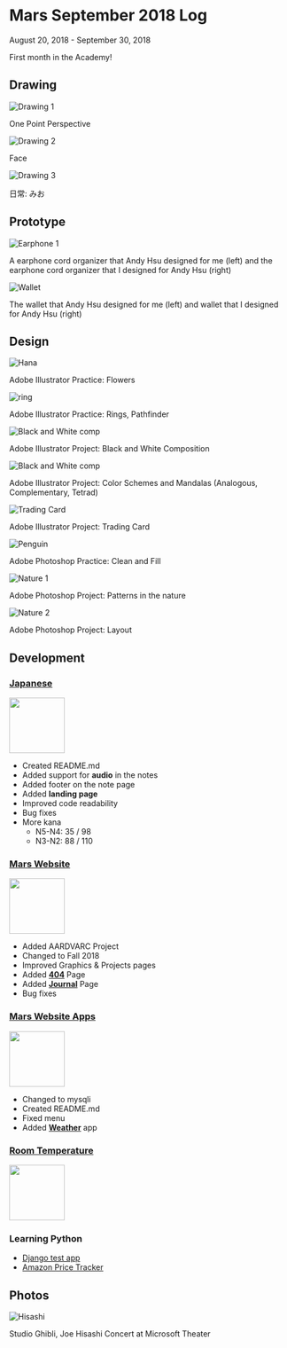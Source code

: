 # Mars September 2018 Log
August 20, 2018 - September 30, 2018

First month in the Academy!

## Drawing
![Drawing 1](/journal/img/2018-9/drawing-1.jpg)

One Point Perspective

![Drawing 2](/journal/img/2018-9/drawing-2.jpg)

Face

![Drawing 3](/journal/img/2018-9/drawing-3.jpg)

日常: みお

## Prototype
![Earphone 1](/journal/img/2018-9/earphone.jpg)

A earphone cord organizer that Andy Hsu designed for me (left) 
and the earphone cord organizer that I designed for Andy Hsu (right)

![Wallet](/journal/img/2018-9/wallet.jpg)

The wallet that Andy Hsu designed for me (left) 
and wallet that I designed for Andy Hsu (right)

## Design
![Hana](/journal/img/2018-9/hana.png)

Adobe Illustrator Practice: Flowers

![ring](/journal/img/2018-9/ring.png)

Adobe Illustrator Practice: Rings, Pathfinder

![Black and White comp](/journal/img/2018-9/bw_comp.png)

Adobe Illustrator Project: Black and White Composition

![Black and White comp](/journal/img/2018-9/mandalas.jpg)

Adobe Illustrator Project: Color Schemes and Mandalas (Analogous, Complementary, Tetrad)

![Trading Card](/journal/img/2018-9/trading_card.jpg)

Adobe Illustrator Project: Trading Card

![Penguin](/journal/img/2018-9/penguin.png)

Adobe Photoshop Practice: Clean and Fill

![Nature 1](/journal/img/2018-9/nature-1.jpg)

Adobe Photoshop Project: Patterns in the nature

![Nature 2](/journal/img/2018-9/nature-2.jpg)

Adobe Photoshop Project: Layout

## Development
### [Japanese](https://github.com/TANJX/WebApp-JapaneseNote)
<img src="/img/in-progress.svg" width="100" class="icon">

- Created README.md
- Added support for **audio** in the notes
- Added footer on the note page
- Added **landing page**
- Improved code readability
- Bug fixes
- More kana
	- N5-N4: 35 / 98
	- N3-N2: 88 / 110

### [Mars Website](https://github.com/TANJX/MarsWebsite)
<img src="img/in-progress.svg" width="100" class="icon">

- Added AARDVARC Project
- Changed to Fall 2018
- Improved Graphics & Projects pages
- Added **[404](http://marstanjx.com/404)** Page
- Added **[Journal](http://marstanjx.com/journal)** Page
- Bug fixes

### [Mars Website Apps](https://github.com/TANJX/MarsWebsiteApps)
<img src="/img/in-progress.svg" width="100" class="icon">

- Changed to mysqli
- Created README.md
- Fixed menu
- Added **[Weather](http://demo.marstanjx.com/weather/)** app

### [Room Temperature](https://github.com/mingzeya/RoomMonitor)
<img src="/img/finished.svg" width="100" class="icon">

### Learning Python
- [Django test app](https://github.com/TANJX/django-demo)
- [Amazon Price Tracker](https://github.com/mingzeya/Amazon_Watchdog)

## Photos
![Hisashi](/journal/img/2018-9/hisashi.jpg)

Studio Ghibli, Joe Hisashi Concert at Microsoft Theater
